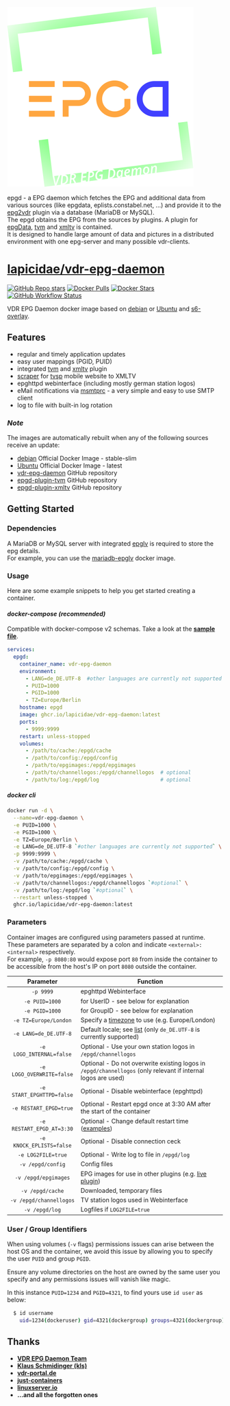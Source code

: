 [![epgd](epgd-logo.svg)](https://github.com/vdr-projects/vdr-epg-daemon)

epgd - a EPG daemon which fetches the EPG and additional data from various sources (like epgdata, eplists.constabel.net, ...) and provide it to the [epg2vdr](https://github.com/horchi/vdr-plugin-epg2vdr) plugin via a database (MariaDB or MySQL).  
The epgd obtains the EPG from the sources by plugins. A plugin for [epgData](https://www.epgdata.com), [tvm](https://github.com/3PO/epgd-plugin-tvm/) and [xmltv](https://github.com/Zabrimus/epgd-plugin-xmltv) is contained.  
It is designed to handle large amount of data and pictures in a distributed environment with one epg-server and many possible vdr-clients.


# [lapicidae/vdr-epg-daemon](https://github.com/lapicidae/vdr-epg-daemon)

[![GitHub Repo stars](https://img.shields.io/github/stars/lapicidae/vdr-epg-daemon?color=3c0e7b&logo=github&logoColor=fff&style=for-the-badge)](https://github.com/lapicidae/vdr-epg-daemon)
[![Docker Pulls](https://img.shields.io/docker/pulls/lapicidae/vdr-epg-daemon?color=3c0e7b&label=pulls&logo=docker&logoColor=fff&style=for-the-badge)](https://hub.docker.com/r/lapicidae/vdr-epg-daemon)
[![Docker Stars](https://img.shields.io/docker/stars/lapicidae/vdr-epg-daemon?color=3c0e7b&label=stars&logo=docker&logoColor=fff&style=for-the-badge)](https://hub.docker.com/r/lapicidae/vdr-epg-daemon)
[![GitHub Workflow Status](https://img.shields.io/github/actions/workflow/status/lapicidae/vdr-epg-daemon/docker.yml?logo=github&logoColor=ffffff&style=for-the-badge)](https://github.com/lapicidae/vdr-epg-daemon/actions/workflows/docker.yml)

VDR EPG Daemon docker image based on [debian](https://hub.docker.com/_/debian) or [Ubuntu](https://hub.docker.com/_/ubuntu) and [s6-overlay](https://github.com/just-containers/s6-overlay).


## Features

* regular and timely application updates
* easy user mappings (PGID, PUID)
* integrated [tvm](https://github.com/3PO/epgd-plugin-tvm) and [xmltv](https://github.com/Zabrimus/epgd-plugin-xmltv) plugin
* [scraper](https://github.com/lapicidae/tvs-scraper) for [tvsp](https://m.tvspielfilm.de) mobile website to XMLTV
* epghttpd webinterface (including mostly german station logos)
* eMail notifications via [msmtprc](https://marlam.de/msmtp) - a very simple and easy to use SMTP client
* log to file with built-in log rotation

### *Note*
The images are automatically rebuilt when any of the following sources receive an update:

* [debian](https://hub.docker.com/_/debian) Official Docker Image - stable-slim
* [Ubuntu](https://hub.docker.com/_/ubuntu) Official Docker Image - latest
* [vdr-epg-daemon](https://github.com/horchi/vdr-epg-daemon) GitHub repository
* [epgd-plugin-tvm](https://github.com/3PO/epgd-plugin-tvm) GitHub repository
* [epgd-plugin-xmltv](https://github.com/Zabrimus/epgd-plugin-xmltv) GitHub repository


## Getting Started

### Dependencies

A MariaDB or MySQL server with integrated [epglv](https://github.com/vdr-projects/vdr-epg-daemon/blob/master/epglv/README) is required to store the epg details.  
For example, you can use the [mariadb-epglv](https://github.com/lapicidae/mariadb-epglv) docker image.

### Usage
Here are some example snippets to help you get started creating a container.

#### *docker-compose (recommended)*

Compatible with docker-compose v2 schemas. Take a look at the **[sample file](docker-compose.yml)**.
```yaml
services:
  epgd:
    container_name: vdr-epg-daemon
    environment:
      - LANG=de_DE.UTF-8  #other languages are currently not supported
      - PUID=1000
      - PGID=1000
      - TZ=Europe/Berlin
    hostname: epgd
    image: ghcr.io/lapicidae/vdr-epg-daemon:latest
    ports:
      - 9999:9999
    restart: unless-stopped
    volumes:
      - /path/to/cache:/epgd/cache
      - /path/to/config:/epgd/config
      - /path/to/epgimages:/epgd/epgimages
      - /path/to/channellogos:/epgd/channellogos  # optional
      - /path/to/log:/epgd/log                    # optional
```

#### *docker cli*

```bash
docker run -d \
  --name=vdr-epg-daemon \
  -e PUID=1000 \
  -e PGID=1000 \
  -e TZ=Europe/Berlin \
  -e LANG=de_DE.UTF-8 `#other languages are currently not supported` \
  -p 9999:9999 \
  -v /path/to/cache:/epgd/cache \
  -v /path/to/config:/epgd/config \
  -v /path/to/epgimages:/epgd/epgimages \
  -v /path/to/channellogos:/epgd/channellogos `#optional` \
  -v /path/to/log:/epgd/log `#optional` \
  --restart unless-stopped \
  ghcr.io/lapicidae/vdr-epg-daemon:latest
```

### Parameters

Container images are configured using parameters passed at runtime.  
These parameters are separated by a colon and indicate `<external>:<internal>` respectively.  
For example, `-p 8080:80` would expose port `80` from inside the container to be accessible from the host's IP on port `8080` outside the container.

| Parameter | Function |
| :----: | --- |
| `-p 9999` | epghttpd Webinterface |
| `-e PUID=1000` | for UserID - see below for explanation |
| `-e PGID=1000` | for GroupID - see below for explanation |
| `-e TZ=Europe/London` | Specify a [timezone](https://en.wikipedia.org/wiki/List_of_tz_database_time_zones#List) to use (e.g. Europe/London) |
| `-e LANG=de_DE.UTF-8` | Default locale; see [list](https://sourceware.org/git/?p=glibc.git;a=blob_plain;f=localedata/SUPPORTED;hb=HEAD) (only `de_DE.UTF-8` is currently supported) |
| `-e LOGO_INTERNAL=false` | Optional - Use your own station logos in `/epgd/channellogos` |
| `-e LOGO_OVERWRITE=false` | Optional - Do not overwrite existing logos in `/epgd/channellogos` (only relevant if internal logos are used) |
| `-e START_EPGHTTPD=false` | Optional - Disable webinterface (epghttpd) |
| `-e RESTART_EPGD=true` | Optional - Restart epgd once at 3:30 AM after the start of the container |
| `-e RESTART_EPGD_AT=3:30` | Optional - Change default restart time ([examples](https://www.ibm.com/docs/en/zos/2.5.0?topic=descriptions-run-command-specified-time)) |
| `-e KNOCK_EPLISTS=false` | Optional - Disable connection ceck  |
| `-e LOG2FILE=true` | Optional - Write log to file in `/epgd/log` |
| `-v /epgd/config` | Config files |
| `-v /epgd/epgimages` | EPG images for use in other plugins (e.g. [live plugin](https://github.com/MarkusEh/vdr-plugin-live)) |
| `-v /epgd/cache` | Downloaded, temporary files |
| `-v /epgd/channellogos`| TV station logos used in Webinterface |
| `-v /epgd/log` | Logfiles if `LOG2FILE=true` |

### User / Group Identifiers

When using volumes (`-v` flags) permissions issues can arise between the host OS and the container, we avoid this issue by allowing you to specify the user `PUID` and group `PGID`.

Ensure any volume directories on the host are owned by the same user you specify and any permissions issues will vanish like magic.

In this instance `PUID=1234` and `PGID=4321`, to find yours use `id user` as below:

```bash
  $ id username
    uid=1234(dockeruser) gid=4321(dockergroup) groups=4321(dockergroup)
```


## Thanks

* **[VDR EPG Daemon Team](https://github.com/horchi/vdr-epg-daemon)**
* **[Klaus Schmidinger (kls)](http://www.tvdr.de/)**
* **[vdr-portal.de](https://www.vdr-portal.de/)**
* **[just-containers](https://github.com/just-containers)**
* **[linuxserver.io](https://www.linuxserver.io/)**
* **...and all the forgotten ones**
